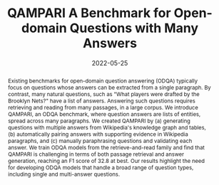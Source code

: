 ---
title: QAMPARI A Benchmark for Open-domain Questions with Many Answers
authors:
- '**Samuel Joseph Amouyal**'
- Tomer Wolfson
- Ohad Rubin
- Ori Yoran
- Jonathan Herzig
- Jonathan Berant
date: '2022-05-25'
publishDate: '2023-12-18T09:16:29.109019Z'
publication_types:
- article-journal
publication: 'Proceedings of the Third Workshop on Natural Language Generation, Evaluation, and Metrics (GEM), ACL'
abstract: Existing benchmarks for open-domain question answering (ODQA) typically focus on questions whose answers can be extracted from a single paragraph. By contrast, many natural questions, such as "What players were drafted by the Brooklyn Nets?" have a list of answers. Answering such questions requires retrieving and reading from many passages, in a large corpus. We introduce QAMPARI, an ODQA benchmark, where question answers are lists of entities, spread across many paragraphs. We created QAMPARI by (a) generating questions with multiple answers from Wikipedia's knowledge graph and tables, (b) automatically pairing answers with supporting evidence in Wikipedia paragraphs, and (c) manually paraphrasing questions and validating each answer. We train ODQA models from the retrieve-and-read family and find that QAMPARI is challenging in terms of both passage retrieval and answer generation, reaching an F1 score of 32.8 at best. Our results highlight the need for developing ODQA models that handle a broad range of question types, including single and multi-answer questions.
links:
  - icon_pack: fas
    icon: scroll
    name: Link
    url: 'https://aclanthology.org/2023.gem-1.9.pdf'
  - icon_pack: fab
    icon: github
    name: Code
    url: 'https://github.com/samsam3232/qampari'
---